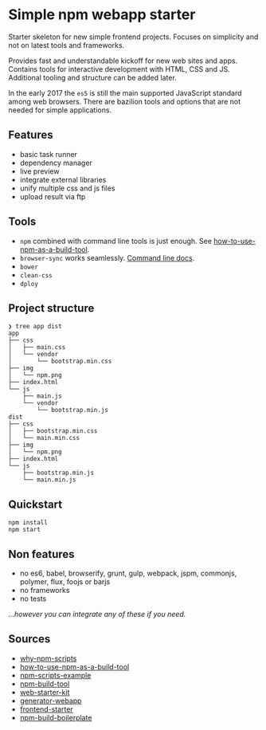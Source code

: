 Simple npm webapp starter
=========================

Starter skeleton for new simple frontend projects. Focuses on simplicity and not 
on latest tools and frameworks.

Provides fast and understandable kickoff for new web sites and apps. Contains 
tools for interactive development with HTML, CSS and JS. Additional tooling and 
structure can be added later.

In the early 2017 the `es5` is still the main supported JavaScript standard 
among web browsers. There are bazilion tools and options that are not needed for 
simple applications.

## Features

- basic task runner
- dependency manager
- live preview
- integrate external libraries
- unify multiple css and js files
- upload result via ftp

## Tools

- `npm` combined with command line tools is just enough. See [how-to-use-npm-as-a-build-tool](http://blog.keithcirkel.co.uk/how-to-use-npm-as-a-build-tool).
- `browser-sync` works seamlessly. [Command line docs](https://www.browsersync.io/docs/command-line).
- `bower`
- `clean-css`
- `dploy`

## Project structure

```
❯ tree app dist
app
├── css
│   ├── main.css
│   └── vendor
│       └── bootstrap.min.css
├── img
│   └── npm.png
├── index.html
└── js
    ├── main.js
    └── vendor
        └── bootstrap.min.js
dist
├── css
│   ├── bootstrap.min.css
│   └── main.min.css
├── img
│   └── npm.png
├── index.html
└── js
    ├── bootstrap.min.js
    └── main.min.js
```

## Quickstart

```
npm install
npm start
```

## Non features

- no es6, babel, browserify, grunt, gulp, webpack, jspm, commonjs, polymer, flux, foojs or barjs
- no frameworks
- no tests

_...however you can integrate any of these if you need._

## Sources

- [why-npm-scripts](https://css-tricks.com/why-npm-scripts/)
- [how-to-use-npm-as-a-build-tool](http://blog.keithcirkel.co.uk/how-to-use-npm-as-a-build-tool)
- [npm-scripts-example](https://github.com/keithamus/npm-scripts-example)
- [npm-build-tool](https://github.com/Caballerog/npm-build-tool)
- [web-starter-kit](https://github.com/google/web-starter-kit)
- [generator-webapp](https://github.com/yeoman/generator-webapp)
- [frontend-starter](https://github.com/kimmobrunfeldt/frontend-starter)
- [npm-build-boilerplate](https://github.com/damonbauer/npm-build-boilerplate)
